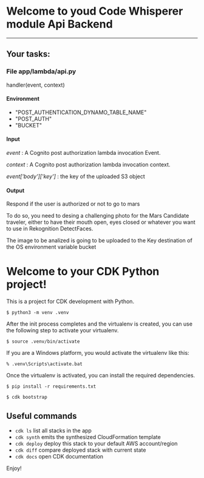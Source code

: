 # Welcome to youd Code Whisperer module Api Backend

---
## Your tasks:

### File app/lambda/api.py
handler(event, context)

#### Environment
- "POST_AUTHENTICATION_DYNAMO_TABLE_NAME"
- "POST_AUTH"
- "BUCKET"

#### Input

_event_ : A Cognito post authorization lambda invocation Event.

_context_ : A Cognito post authorization lambda invocation context.

_event['body']['key']_ : the key of the uploaded S3 object
#### Output
Respond if the user is authorized or not to go to mars

To do so, you need to desing a challenging photo for the Mars Candidate 
traveler, either to have their mouth open, eyes closed or whatever you want to 
use in Rekognition DetectFaces.

The image to be analized is going to be uploaded to the Key destination of the 
OS environment variable bucket



# Welcome to your CDK Python project!

This is a project for CDK development with Python.

```
$ python3 -m venv .venv
```

After the init process completes and the virtualenv is created, you can use the following
step to activate your virtualenv.

```
$ source .venv/bin/activate
```

If you are a Windows platform, you would activate the virtualenv like this:

```
% .venv\Scripts\activate.bat
```

Once the virtualenv is activated, you can install the required dependencies.

```
$ pip install -r requirements.txt
```

```
$ cdk bootstrap
```


## Useful commands

 * `cdk ls`          list all stacks in the app
 * `cdk synth`       emits the synthesized CloudFormation template
 * `cdk deploy`      deploy this stack to your default AWS account/region
 * `cdk diff`        compare deployed stack with current state
 * `cdk docs`        open CDK documentation

Enjoy!
